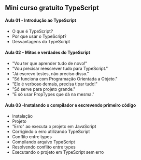 <h2>Mini curso gratuito TypeScript</h2>

<h4>Aula 01 - Introdução ao TypeScript</h4>
<ul>
  <li>O que é TypeScript?</li>
  <li>Por que usar o TypeScript?</li>
  <li>Desvantagens do TypeScript</li>
 </ul>

<h4>Aula 02 - Mitos e verdades do TypeScript</h4>
<ul>
  <li>"Vou ter que aprender tudo de novo!"</li>
  <li> "Vou precisar reescrever tudo para TypeScript."</li>
  <li>"Já escrevo testes, não preciso disso."</li>
  <li>"Só funciona com Programação Orientada a Objeto."</li>
  <li>"Ele é verboso demais, precisa tipar tudo!"</li>
  <li>"Só serve para projeto grande."</li>
  <li>"É só usar PropTypes que dá na mesma."</li>
 </ul>
  
  <h4>Aula 03 -Instalando o compilador e escrevendo primeiro código</h4>
  <ul>
    <li>Instalação</li>
    <li>Projeto</li>
    <li>"Erro" ao executa o projeto em JavaScript</li>
    <li>Corrigindo o erro utilizando TypeScript</li>
    <li>Conflito entre types </li>
    <li>Compilando arquivo TypeScript</li>
    <li>Resolvendo conflito entre types</li>
    <li>Executando o projeto em TypeScript sem erro</li>
  </ul>
                                        
